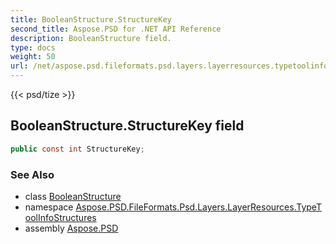 ```yaml
---
title: BooleanStructure.StructureKey
second_title: Aspose.PSD for .NET API Reference
description: BooleanStructure field. 
type: docs
weight: 50
url: /net/aspose.psd.fileformats.psd.layers.layerresources.typetoolinfostructures/booleanstructure/structurekey/
---
```

{{< psd/tize >}}
## BooleanStructure.StructureKey field

```csharp
public const int StructureKey;
```

### See Also

* class [BooleanStructure](../)
* namespace [Aspose.PSD.FileFormats.Psd.Layers.LayerResources.TypeToolInfoStructures](../../booleanstructure/)
* assembly [Aspose.PSD](../../../)


